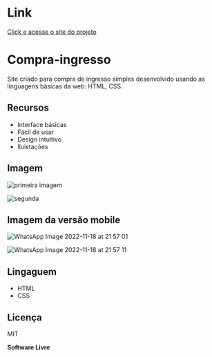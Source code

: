  # Link 

 [Click e acesse o site do projeto](https://compra-de-ingresso.netlify.app/)


# Compra-ingresso

Site criado para compra de ingresso simples desenvolvido usando as linguagens básicas da web: HTML, CSS.

## Recursos

- Interface básicas
- Fácil de usar
- Design intuitivo
- Iluistações

## Imagem

  ![primeira imagem](https://user-images.githubusercontent.com/103123262/202815740-413a51f9-1c66-4d2f-8cdc-5c1a69099e7e.jpg)
  
  ![segunda](https://user-images.githubusercontent.com/103123262/202816263-034a906d-8814-47e3-b355-ea1ee3756caf.jpg)

  ## Imagem da versão mobile

  ![WhatsApp Image 2022-11-18 at 21 57 01](https://user-images.githubusercontent.com/103123262/202828987-1709f618-177e-4ddb-8f61-cd627c1b7130.jpeg)

  ![WhatsApp Image 2022-11-18 at 21 57 11](https://user-images.githubusercontent.com/103123262/202829023-aa73c82e-ca5f-4fa0-90b8-cb8cf7ae3e01.jpeg)
    

 ## Lingaguem
 
 - HTML
 - CSS

## Licença

MIT

**Software Livre**
